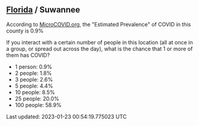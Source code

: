 
## [Florida](/united-states/florida) / Suwannee

According to [MicroCOVID.org](http://microcovid.org),
the "Estimated Prevalence" of COVID in this county is 0.9%

If you interact with a certain number of people in this location
(all at once in a group, or spread out across the day), what is the chance that
1 or more of them has COVID?

- 1 person: 0.9%
- 2 people: 1.8%
- 3 people: 2.6%
- 5 people: 4.4%
- 10 people: 8.5%
- 25 people: 20.0%
- 100 people: 58.9%

Last updated: 2023-01-23 00:54:19.775023 UTC

